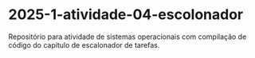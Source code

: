 # 2025-1-atividade-04-escolonador
Repositório para atividade de sistemas operacionais com compilação de código do capítulo de escalonador de tarefas.
